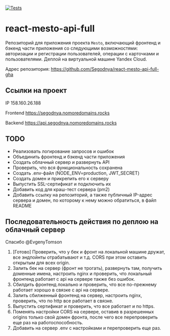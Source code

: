 [![Tests](../../actions/workflows/tests.yml/badge.svg)](../../actions/workflows/tests.yml)

# react-mesto-api-full

Репозиторий для приложения проекта `Mesto`, включающий фронтенд и бэкенд части приложения со следующими возможностями: авторизации и регистрации пользователей, операции с карточками и пользователями. Деплой на виртуальной машине Yandex Cloud.

Адрес репозитория: https://github.com/Segodnya/react-mesto-api-full-gha

## Ссылки на проект

IP 158.160.26.188

Frontend https://segodnya.nomoredomains.rocks

Backend https://api.segodnya.nomoredomains.rocks

## TODO

- Реализовать логирование запросов и ошибок
- Объединить фронтенд и бэкенд части приложения
- Создать облачный сервер и развернуть API
- Проверить, что вся функциональность сохранена
- Создать .env-файл (NODE_ENV=production, JWT_SECRET)
- Создать домен и прикрепить его к серверу
- Выпустить SSL-сертификат и подключить их
- Добавить код для краш-тест сервера (pm2)
- Добавить ссылку на репозиторий, а также публичный IP-адрес сервера и домен, по которому к нему можно обратиться, в файл README

## Последовательность действия по деплою на облачный сервер

Спасибо @EvgenyTomson

1. [Готово] Проверить, что у бек и фронт на локальной машине дружат, все эндпойнты отрабатывают и т.д. CORS при этом оставить открытым для всех origin.
2. Залить бек на сервер (фронт не трогать), развернуть там, получить доменные имена, настроить nginx и проверить, что локальный фронтенд работает с api на сервере также без ошибок.
3. Сбилдить фронтенд локально и проверить, что все по-прежнему работает хорошо в связке с api на сервере.
4. Залить сбилженный фронтенд на сервер, настроить nginx, проверить, что по http все работает в связке.
5. Выпустить сертификат и проверить, что все работает и по https.
6. Поменять настройки CORS на сервере, оставив в разрешенных origins только свой домен фронта, после чего все перепроверить еще раз на работоспособность.
7. Добавить на сервер .env с настройками и перепроверить еще раз.
